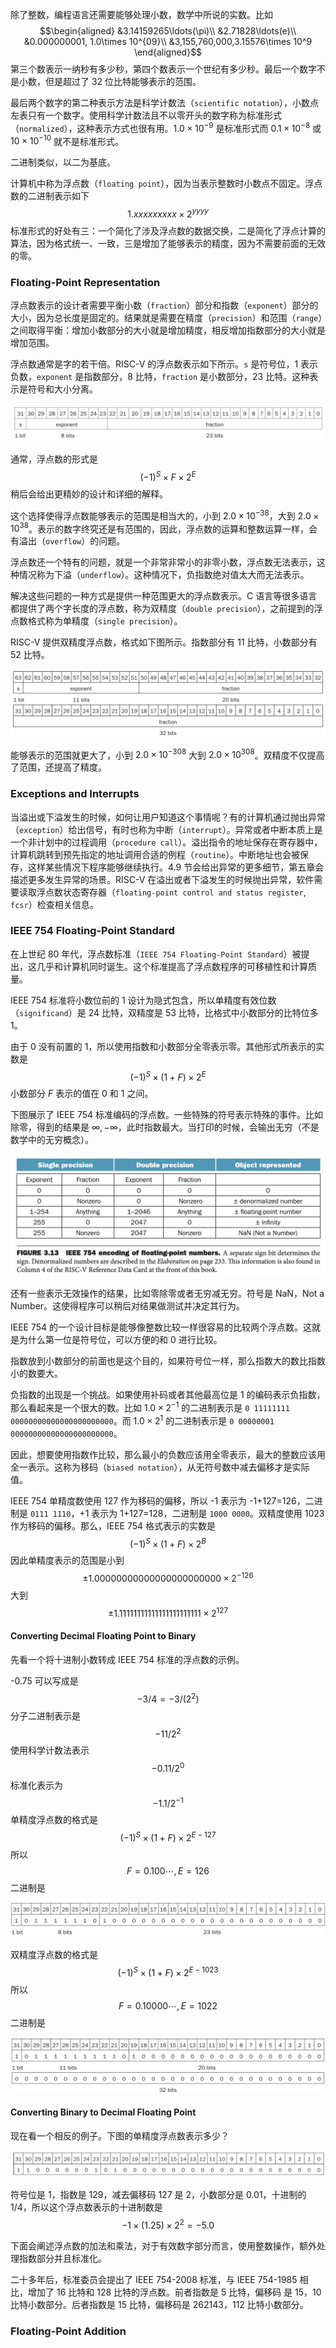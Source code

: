 除了整数，编程语言还需要能够处理小数，数学中所说的实数。比如
$$\begin{aligned}
&3.14159265\ldots(\pi)\\
&2.71828\ldots(e)\\
&0.000000001, 1.0\times 10^{09}\\
&3,155,760,000,3.15576\times 10^9
\end{aligned}$$
第三个数表示一纳秒有多少秒，第四个数表示一个世纪有多少秒。最后一个数字不是小数，但是超过了 32 位比特能够表示的范围。

最后两个数字的第二种表示方法是科学计数法（`scientific notation`），小数点左表只有一个数字。使用科学计数法且不以零开头的数字称为标准形式（`normalized`），这种表示方式也很有用。$1.0\times 10^{-9}$ 是标准形式而 $0.1\times 10^{-8}$ 或 $10\times 10^{-10}$ 就不是标准形式。

二进制类似，以二为基底。

计算机中称为浮点数（`floating point`），因为当表示整数时小数点不固定。浮点数的二进制表示如下
$$1.xxxxxxxxx\times 2^{yyyy}$$
标准形式的好处有三：一个简化了涉及浮点数的数据交换，二是简化了浮点计算的算法，因为格式统一、一致，三是增加了能够表示的精度，因为不需要前面的无效的零。

### Floating-Point Representation
浮点数表示的设计者需要平衡小数（`fraction`）部分和指数（`exponent`）部分的大小，因为总长度是固定的。结果就是需要在精度（`precision`）和范围（`range`）之间取得平衡：增加小数部分的大小就是增加精度，相反增加指数部分的大小就是增加范围。

浮点数通常是字的若干倍。RISC-V 的浮点数表示如下所示。`s` 是符号位，1 表示负数，`exponent` 是指数部分，8 比特，`fraction` 是小数部分，23 比特。这种表示是符号和大小分离。

![](0501.png)

通常，浮点数的形式是
$$(-1)^S\times F\times 2^E$$
稍后会给出更精妙的设计和详细的解释。

这个选择使得浮点数能够表示的范围是相当大的，小到 $2.0\times 10^{-38}$，大到 $2.0\times 10^{38}$。表示的数字终究还是有范围的，因此，浮点数的运算和整数运算一样，会有溢出（`overflow`）的问题。

浮点数还一个特有的问题，就是一个非常非常小的非零小数，浮点数无法表示，这种情况称为下溢（`underflow`）。这种情况下，负指数绝对值太大而无法表示。

解决这些问题的一种方式是提供一种范围更大的浮点数表示。C 语言等很多语言都提供了两个字长度的浮点数，称为双精度（`double precision`），之前提到的浮点数格式称为单精度（`single precision`）。

RISC-V 提供双精度浮点数，格式如下图所示。指数部分有 11 比特，小数部分有 52 比特。

![](0502.png)

能够表示的范围就更大了，小到 $2.0\times 10^{-308}$ 大到 $2.0\times 10^{308}$。双精度不仅提高了范围，还提高了精度。

### Exceptions and Interrupts
当溢出或下溢发生的时候，如何让用户知道这个事情呢？有的计算机通过抛出异常（`exception`）给出信号，有时也称为中断（`interrupt`）。异常或者中断本质上是一个非计划中的过程调用（`procedure call`）。溢出指令的地址保存在寄存器中，计算机跳转到预先指定的地址调用合适的例程（`routine`）。中断地址也会被保存，这样某些情况下程序能够继续执行。4.9 节会给出异常的更多细节，第五章会描述更多发生异常的场景。RISC-V 在溢出或者下溢发生的时候抛出异常，软件需要读取浮点数状态寄存器（`floating-point control and status register`, `fcsr`）检查相关信息。

### IEEE 754 Floating-Point Standard
在上世纪 80 年代，浮点数标准（`IEEE 754 Floating-Point Standard`）被提出，这几乎和计算机同时诞生。这个标准提高了浮点数程序的可移植性和计算质量。

IEEE 754 标准将小数位前的 1 设计为隐式包含，所以单精度有效位数（`significand`）是 24 比特，双精度是 53 比特，比格式中小数部分的比特位多 1。

由于 0 没有前置的 1，所以使用指数和小数部分全零表示零。其他形式所表示的实数是
$$(-1)^S\times(1+F)\times 2^E$$
小数部分 $F$ 表示的值在 0 和 1 之间。

下图展示了 IEEE 754 标准编码的浮点数。一些特殊的符号表示特殊的事件。比如除零，得到的结果是 $\infty,-\infty$，此时指数最大。当打印的时候，会输出无穷（不是数学中的无穷概念）。

![](0503.png)

还有一些表示无效操作的结果，比如零除零或者无穷减无穷。符号是 NaN，Not a Number。这使得程序可以稍后对结果做测试并决定其行为。

IEEE 754 的一个设计目标是能够像整数比较一样很容易的比较两个浮点数。这就是为什么第一位是符号位，可以方便的和 0 进行比较。

指数放到小数部分的前面也是这个目的，如果符号位一样，那么指数大的数比指数小的数要大。

负指数的出现是一个挑战。如果使用补码或者其他最高位是 1 的编码表示负指数，那么看起来是一个很大的数。比如 $1.0\times 2^{-1}$ 的二进制表示是 `0 11111111 00000000000000000000000`。而 $1.0\times 2^1$ 的二进制表示是 `0 00000001 00000000000000000000000`。

因此，想要使用指数作比较，那么最小的负数应该用全零表示，最大的整数应该用全一表示。这称为移码（`biased notation`），从无符号数中减去偏移才是实际值。

IEEE 754 单精度数使用 127 作为移码的偏移，所以 -1 表示为 -1+127=126，二进制是 `0111 1110`，+1 表示为 1+127=128，二进制是 `1000 0000`。双精度使用 1023 作为移码的偏移。那么，IEEE 754 格式表示的实数是
$$(-1)^S\times(1+F)\times 2^{B}$$
因此单精度表示的范围是小到
$$\pm 1.00000000000000000000000\times 2^{-126}$$
大到
$$\pm 1.11111111111111111111111\times 2^{127}$$

#### Converting Decimal Floating Point to Binary
先看一个将十进制小数转成 IEEE 754 标准的浮点数的示例。

-0.75 可以写成是
$$-3/4=-3/(2^2)$$
分子二进制表示是
$$-11/2^2$$
使用科学计数法表示
$$-0.11/2^0$$
标准化表示为
$$-1.1/2^{-1}$$
单精度浮点数的格式是
$$(-1)^S\times(1+F)\times 2^{E-127}$$
所以
$$F=0.100\cdots,E=126$$
二进制是

![](0504.png)

双精度浮点数的格式是
$$(-1)^S\times(1+F)\times 2^{E-1023}$$
所以
$$F=0.10000\cdots,E=1022$$
二进制是

![](0505.png)

#### Converting Binary to Decimal Floating Point
现在看一个相反的例子。下图的单精度浮点数表示多少？

![](0506.png)

符号位是 1，指数是 129，减去偏移码 127 是 2，小数部分是 0.01，十进制的 1/4，所以这个浮点数表示的十进制数是
$$-1\times (1.25)\times 2^2=-5.0$$

下面会阐述浮点数的加法和乘法，对于有效数字部分而言，使用整数操作，额外处理指数部分并且标准化。

二十多年后，标准委员会提出了 IEEE 754-2008 标准，与 IEEE 754-1985 相比，增加了 16 比特和 128 比特的浮点数。前者指数是 5 比特，偏移码 是 15，10 比特小数部分。后者指数是 15 比特，偏移码是 262143，112 比特小数部分。

### Floating-Point Addition
